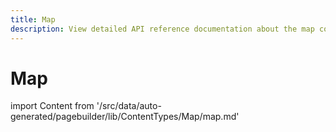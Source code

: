 ```yaml
---
title: Map
description: View detailed API reference documentation about the map content type of the Page Builder component for PWA Studio storefront projects.
---
```


# Map

<!--
The reference doc content is generated automatically from the source code.
To update this section, update the doc blocks in the source code
-->

import Content from '/src/data/auto-generated/pagebuilder/lib/ContentTypes/Map/map.md'

<Content />
